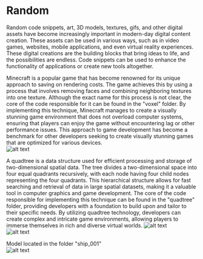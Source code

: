 # Random
Random code snippets, art, 3D models, textures, gifs, and other digital assets have become increasingly important in modern-day digital content creation. These assets can be used in various ways, such as in video games, websites, mobile applications, and even virtual reality experiences. These digital creations are the building blocks that bring ideas to life, and the possibilities are endless. Code snippets can be used to enhance the functionality of applications or create new tools altogether.

Minecraft is a popular game that has become renowned for its unique approach to saving on rendering costs. The game achieves this by using a process that involves removing faces and combining neighboring textures into one texture. Although the exact name for this process is not clear, the core of the code responsible for it can be found in the "voxel" folder. By implementing this technique, Minecraft manages to create a visually stunning game environment that does not overload computer systems, ensuring that players can enjoy the game without encountering lag or other performance issues. This approach to game development has become a benchmark for other developers seeking to create visually stunning games that are optimized for various devices.<br>
![alt text](https://cdn.discordapp.com/attachments/359181069196460064/512032475325792256/GIF.gif)<br>

A quadtree is a data structure used for efficient processing and storage of two-dimensional spatial data. The tree divides a two-dimensional space into four equal quadrants recursively, with each node having four child nodes representing the four quadrants. This hierarchical structure allows for fast searching and retrieval of data in large spatial datasets, making it a valuable tool in computer graphics and game development. The core of the code responsible for implementing this technique can be found in the "quadtree" folder, providing developers with a foundation to build upon and tailor to their specific needs. By utilizing quadtree technology, developers can create complex and intricate game environments, allowing players to immerse themselves in rich and diverse virtual worlds.
![alt text](https://cdn.discordapp.com/attachments/359181069196460064/738568252686336091/GIF.gif)<br>
![alt text](https://cdn.discordapp.com/attachments/460346519753719820/736160179762102272/GIF.gif)<br>

Model located in the folder "ship_001"<br>
![alt text](https://cdn.discordapp.com/attachments/359181069196460064/500466668598853632/unknown.png)<br>
